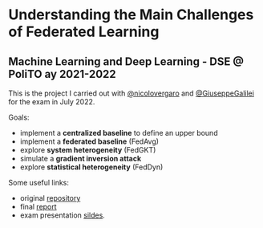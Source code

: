 # Understanding the Main Challenges of Federated Learning
## Machine Learning and Deep Learning - DSE @ PoliTO ay 2021-2022
This is the project I carried out with [@nicolovergaro](https://github.com/nicolovergaro) and [@GiuseppeGalilei](https://github.com/GiuseppeGalilei) for the exam in July 2022.

Goals:
* implement a **centralized baseline** to define an upper bound
* implement a **federated baseline** (FedAvg)
* explore **system heterogeneity** (FedGKT)
* simulate a **gradient inversion attack**
* explore **statistical heterogeneity** (FedDyn)

Some useful links:
* original [repository](https://github.com/GiuseppeGalilei/MLDLproject)
* final [report](https://github.com/pietrocagnasso/Polito-MSc/blob/ee2dffdad8b72c962939a72e1ed5175a2839fe4b/Machine%20Learning%20and%20Deep%20Learning/Report.pdf)
* exam presentation [sildes](https://github.com/pietrocagnasso/Polito-MSc/blob/ee2dffdad8b72c962939a72e1ed5175a2839fe4b/Machine%20Learning%20and%20Deep%20Learning/Presentation.pdf).
